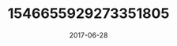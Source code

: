 ---
title: "1546655929273351805"
cover: "2017-06-28 06.36.16 1546655929273351805_46248401"
photo: "2017-06-28 06.36.16 1546655929273351805_46248401"
date: "2017-06-28"
type: "photo"
---